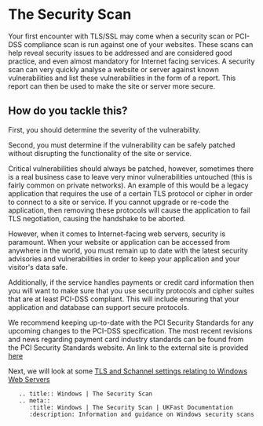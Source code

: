 # The Security Scan

Your first encounter with TLS/SSL may come when a security scan or PCI-DSS compliance scan is run against one of your websites. These scans can help reveal security issues to be addressed and are considered good practice, and even almost mandatory for Internet facing services. A security scan can very quickly analyse a website or server against known vulnerabilities and list these vulnerabilities in the form of a report. This report can then be used to make the site or server more secure.


## How do you tackle this?

First, you should determine the severity of the vulnerability.

Second, you must determine if the vulnerability can be safely patched without disrupting the functionality of the site or service.

Critical vulnerabilities should always be patched, however, sometimes there is a real business case to leave very minor vulnerabilities untouched (this is fairly common on private networks). An example of this would be a legacy application that requires the use of a certain TLS protocol or cipher in order to connect to a site or service. If you cannot upgrade or re-code the application, then removing these protocols will cause the application to fail TLS negotiation, causing the handshake to be aborted.

However, when it comes to Internet-facing web servers, security is paramount. When your website or application can be accessed from anywhere in the world, you must remain up to date with the latest security advisories and vulnerabilities in order to keep your application and your visitor's data safe.

Additionally, if the service handles payments or credit card information then you will want to make sure that you use security protocols and cipher suites that are at least PCI-DSS compliant. This will include ensuring that your application and database can support secure protocols.

We recommend keeping up-to-date with the PCI Security Standards for any upcoming changes to the PCI-DSS specification. The most recent revisions and news regarding payment card industry standards can be found from the PCI Security Standards website. An link to the external site is provided [here](https://www.pcisecuritystandards.org)

Next, we will look at some [TLS and Schannel settings relating to Windows Web Servers](/operatingsystems/windows/tlsandschannel/webserverrecommendations)

```eval_rst
   .. title:: Windows | The Security Scan
   .. meta::
      :title: Windows | The Security Scan | UKFast Documentation
      :description: Information and guidance on Windows security scans
```

